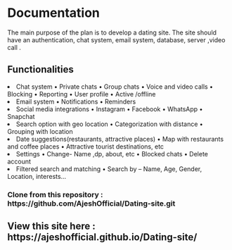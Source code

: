 <h1 style=color ="red">Documentation</h1>

The main purpose of the plan is to develop a dating site. The site should have an authentication, chat system, email system, database, server ,video call .

<h2>Functionalities</h2 
1.	Authentication and verification
 •	Authentication type- Google, email, phone number, Facebook, Instagram
 •	User login and admin login

2.	Chat system
 •	Private chats
 •	Group chats
 •	Voice and video calls
 •	Blocking 
 •	Reporting
 •	User profile 
 •	Active /offline
3.	Email system
 •	Notifications
 •	Reminders 
4.	Social media integrations
 •	Instagram
 •	Facebook
 •	WhatsApp
 •	Snapchat 
5.	Search option with geo location
 •	Categorization with distance 
 •	Grouping with location
6.	Date suggestions(restaurants, attractive places)
 •	Map with restaurants and coffee places
 •	Attractive tourist destinations, etc
7.	Settings
 •	Change- Name ,dp, about, etc
 •	Blocked chats
 •	Delete account
8.	Filtered search and matching
 •	Search by – Name, Age, Gender, Location, interests…
 
 <h3>Clone from this repository : https://github.com/AjeshOfficial/Dating-site.git</h3>
 <h2>View this site here : https://ajeshofficial.github.io/Dating-site/</h2>

